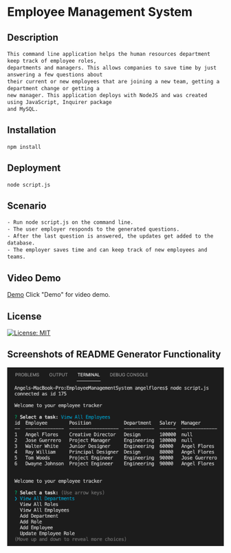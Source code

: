# Employee Management System

## Description
    This command line application helps the human resources department keep track of employee roles, 
    departments and managers. This allows companies to save time by just answering a few questions about 
    their current or new employees that are joining a new team, getting a department change or getting a 
    new manager. This application deploys with NodeJS and was created using JavaScript, Inquirer package 
    and MySQL. 

## Installation
    npm install

## Deployment
    node script.js    

## Scenario
    - Run node script.js on the command line.
    - The user employer responds to the generated questions.
    - After the last question is answered, the updates get added to the database.
    - The employer saves time and can keep track of new employees and teams. 

## Video Demo

[Demo](https://drive.google.com/file/d/1b5CGqGCvT2RIy_p5mb-mg6xT30_m_Aii/view?usp=sharing)
Click "Demo" for video demo. 

## License

[![License: MIT](https://img.shields.io/badge/License-MIT-yellow.svg)](https://opensource.org/licenses/MIT)

## Screenshots of README Generator Functionality

<img src="./images/demo_employee_screenshot.png">